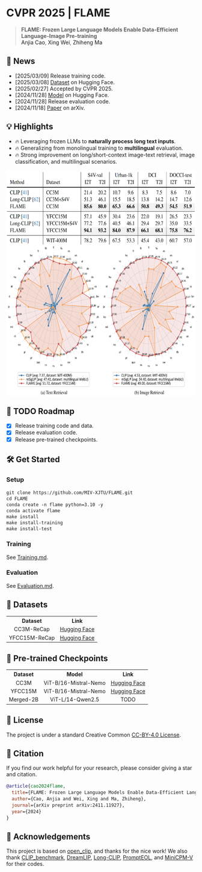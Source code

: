 # CVPR 2025 | FLAME


> **FLAME: Frozen Large Language Models Enable Data-Efficient Language-Image Pre-training** <br>
<a>Anjia Cao</a>,</span> <a>Xing Wei</a>,</span> <a>Zhiheng Ma</a>

 
## 📰 News
- [2025/03/09] Release training code.
- [2025/03/08] [Dataset](https://arxiv.org/abs/2411.11927) on Hugging Face.
- [2025/02/27] Accepted by CVPR 2025.
- [2024/11/28] [Model](https://huggingface.co/caj/FLAME-ViT-B-16-Mistral-Nemo) on Hugging Face.
- [2024/11/28] Release evaluation code.
- [2024/11/18] [Paper](https://arxiv.org/abs/2411.11927) on arXiv.

## 💡 Highlights
- 🔥 Leveraging frozen LLMs to **naturally process long text inputs**.
- 🔥 Generalizing from monolingual training to **multilingual** evaluation.
- 🔥 Strong improvement on long/short-context image-text retrieval, image classification, and multilingual scenarios.

<img src="figures\long_context.png" style="vertical-align: -10px; display: block; margin-left: auto; margin-right: auto;" height="200px" width="630px">
<img src="figures\multilingual.png" style="vertical-align: -10px; display: block; margin-left: auto; margin-right: auto;" height="400px" width="670px">

## 📅 TODO Roadmap

- [x] Release training code and data.
- [x] Release evaluation code.
- [x] Release pre-trained checkpoints.

## 🛠️ Get Started
### Setup
```
git clone https://github.com/MIV-XJTU/FLAME.git
cd FLAME
conda create -n flame python=3.10 -y
conda activate flame
make install
make install-training
make install-test
```

### Training
See [Training.md](./Training.md).

### Evaluation
See [Evaluation.md](./Evaluation.md).

## 📁 Datasets
<table><tbody>
<!-- START TABLE -->
<!-- TABLE HEADER -->
<th valign="center">Dataset</th>
<th valign="center">Link</th>
<!-- TABLE BODY -->
<tr>
<td align="center">CC3M-ReCap</td>
<td align="center"><a href="https://huggingface.co/datasets/caj/FLAME-ReCap-CC3M-MiniCPM-Llama3-V-2_5">Hugging Face</a></td>
</tr>
<tr>
<td align="center">YFCC15M-ReCap</td>
<td align="center"><a href="https://huggingface.co/datasets/caj/FLAME-ReCap-YFCC15M-MiniCPM-Llama3-V-2_5">Hugging Face</a></td>
</tr>
</tbody></table>

## 🔐 Pre-trained Checkpoints
<table><tbody>
<!-- START TABLE -->
<!-- TABLE HEADER -->
<th valign="center">Dataset</th>
<th valign="center">Model</th>
<th valign="center">Link</th>

<!-- TABLE BODY -->
<tr>
<td align="center">CC3M</td>
<td align="center">ViT-B/16-Mistral-Nemo</td>
<td align="center"><a href="https://huggingface.co/caj/FLAME-ViT-B-16-Mistral-Nemo">Hugging Face</a></td>
</tr>
<tr>
<td align="center">YFCC15M</td>
<td align="center">ViT-B/16-Mistral-Nemo</td>
<td align="center"><a href="https://huggingface.co/caj/FLAME-ViT-B-16-Mistral-Nemo">Hugging Face</a></td>
</tr>
<tr>
<td align="center">Merged-2B</td>
<td align="center">ViT-L/14-Qwen2.5</td>
<td align="center">TODO</td>
</tr>
</tbody></table>

## 🛂 License

The project is under a standard Creative Common [CC-BY-4.0 License](./LICENSE).

## 📖 Citation
If you find our work helpful for your research, please consider giving a star and citation.
```bibtex
@article{cao2024flame,
  title={FLAME: Frozen Large Language Models Enable Data-Efficient Language-Image Pre-training},
  author={Cao, Anjia and Wei, Xing and Ma, Zhiheng},
  journal={arXiv preprint arXiv:2411.11927},
  year={2024}
}
```

## 🫡 Acknowledgements
This project is based on [open_clip](https://github.com/mlfoundations/open_clip), and thanks for the nice work! 
We also thank [CLIP_benchmark](https://github.com/LAION-AI/CLIP_benchmark), [DreamLIP](https://github.com/zyf0619sjtu/DreamLIP), [Long-CLIP](https://github.com/beichenzbc/Long-CLIP), [PromptEOL](https://github.com/kongds/scaling_sentemb), and [MiniCPM-V](https://github.com/OpenBMB/MiniCPM-o) for their codes.